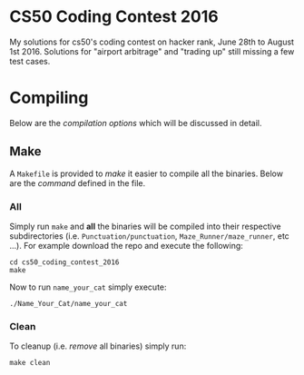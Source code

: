 # CS50 Coding Contest 2016
My solutions for cs50's coding contest on hacker rank, June 28th to August
1st 2016. Solutions for "airport arbitrage" and "trading up" still missing a few
test cases.

# Compiling
Below are the *compilation options* which will be discussed in detail.

## Make
A `Makefile` is provided to *make* it easier to compile all the binaries. Below
are the *command* defined in the file.

### All
Simply run `make` and **all** the binaries will be compiled into their
respective subdirectories (i.e. `Punctuation/punctuation`,
`Maze_Runner/maze_runner`, etc ...). For example download the repo and execute
the following:
```
cd cs50_coding_contest_2016
make
```
Now to run `name_your_cat` simply execute:
```
./Name_Your_Cat/name_your_cat
```

### Clean
To cleanup (i.e. *remove* all binaries) simply run:
```
make clean
```
